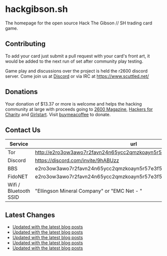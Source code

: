 # hackgibson.sh
The homepage for the open source Hack The Gibson // SH trading card game.


## Contributing

To add your card just submit a pull request with your card's front art, it would be added to the next run of set after community play testing.

Game play and discussions over the project is held the r2600 discord server. Come join us at [Discord](https://discord.com/invite/9hABUzz) or via IRC at https://www.scuttled.net/


## Donations

Your donation of $13.37 or more is welcome and helps the hacking community at large with proceeds going to [2600 Magazine](https://2600.com/), [Hackers for Charity](https://hackersforcharity.org) and [Girlstart](https://girlstart.org).  Visit [buymeacoffee](https://www.buymeacoffee.com/hackgibson.sh) to donate.


## Contact Us

Service | url
-|-
Tor | http://e2ro3ow3awo7r2favn24n65ycc2qmzkoayn5r57e3f56nvjwdcgg32ad.onion
Discord | https://discord.com/invite/9hABUzz
BBS | e2ro3ow3awo7r2favn24n65ycc2qmzkoayn5r57e3f56nvjwdcgg32ad.onion:23
FidoNET | e2ro3ow3awo7r2favn24n65ycc2qmzkoayn5r57e3f56nvjwdcgg32ad.onion:24554
Wifi / Bluetooth SSID | "Ellingson Mineral Company" or "EMC Net - <fidonet address>"

## Latest Changes
<!-- BLOG-POST-LIST:START -->
- [Updated with the latest blog posts](https://github.com/DFW2600/hackgibson.sh/commit/6cc4d7bccaa1cc7f94e2fe70df14f9a93ae3b678)
- [Updated with the latest blog posts](https://github.com/DFW2600/hackgibson.sh/commit/40a18d90059b2b1b4d6779aff3c0f1b2d03fe295)
- [Updated with the latest blog posts](https://github.com/DFW2600/hackgibson.sh/commit/75841562d22de767a023c55b3d62f80c972bc352)
- [Updated with the latest blog posts](https://github.com/DFW2600/hackgibson.sh/commit/51c74fba2000bf7d5eaf0d04fb6e86aab787f8de)
- [Updated with the latest blog posts](https://github.com/DFW2600/hackgibson.sh/commit/729b8c3686ddf0ca1eece28ff8aaf30b8e146329)
<!-- BLOG-POST-LIST:END -->
